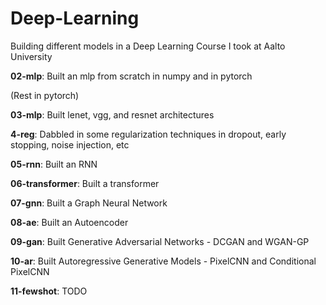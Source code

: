 # Deep-Learning
Building different models in a Deep Learning Course I took at Aalto University

**02-mlp**: Built an mlp from scratch in numpy and in pytorch

(Rest in pytorch)

**03-mlp**: Built lenet, vgg, and resnet architectures

**4-reg**: Dabbled in some regularization techniques in dropout, early stopping, noise injection, etc

**05-rnn**: Built an RNN

**06-transformer**: Built a transformer

**07-gnn**: Built a Graph Neural Network

**08-ae**: Built an Autoencoder

**09-gan**: Built Generative Adversarial Networks - DCGAN and WGAN-GP

**10-ar**: Built Autoregressive Generative Models - PixelCNN and Conditional PixelCNN

**11-fewshot**: TODO

